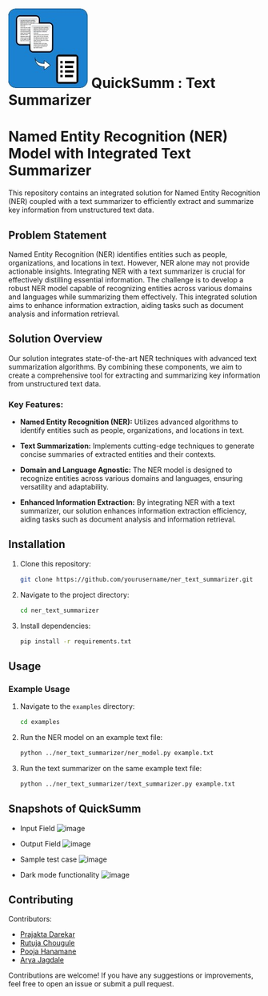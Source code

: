 # ![image](https://github.com/QuickSumm/Text-Summarizer/blob/main/static/TS.jpg) QuickSumm : Text Summarizer
# Named Entity Recognition (NER) Model with Integrated Text Summarizer

This repository contains an integrated solution for Named Entity Recognition (NER) coupled with a text summarizer to efficiently extract and summarize key information from unstructured text data.

## Problem Statement

Named Entity Recognition (NER) identifies entities such as people, organizations, and locations in text. However, NER alone may not provide actionable insights. Integrating NER with a text summarizer is crucial for effectively distilling essential information. The challenge is to develop a robust NER model capable of recognizing entities across various domains and languages while summarizing them effectively. This integrated solution aims to enhance information extraction, aiding tasks such as document analysis and information retrieval.

## Solution Overview

Our solution integrates state-of-the-art NER techniques with advanced text summarization algorithms. By combining these components, we aim to create a comprehensive tool for extracting and summarizing key information from unstructured text data.

### Key Features:

- **Named Entity Recognition (NER):** Utilizes advanced algorithms to identify entities such as people, organizations, and locations in text.

- **Text Summarization:** Implements cutting-edge techniques to generate concise summaries of extracted entities and their contexts.

- **Domain and Language Agnostic:** The NER model is designed to recognize entities across various domains and languages, ensuring versatility and adaptability.

- **Enhanced Information Extraction:** By integrating NER with a text summarizer, our solution enhances information extraction efficiency, aiding tasks such as document analysis and information retrieval.

## Installation

1. Clone this repository:

    ```bash
    git clone https://github.com/yourusername/ner_text_summarizer.git
    ```

2. Navigate to the project directory:

    ```bash
    cd ner_text_summarizer
    ```

3. Install dependencies:

    ```bash
    pip install -r requirements.txt
    ```

## Usage

### Example Usage

1. Navigate to the `examples` directory:

    ```bash
    cd examples
    ```

2. Run the NER model on an example text file:

    ```bash
    python ../ner_text_summarizer/ner_model.py example.txt
    ```

3. Run the text summarizer on the same example text file:

    ```bash
    python ../ner_text_summarizer/text_summarizer.py example.txt
    ```
## Snapshots of QuickSumm 

- Input Field
 ![image](https://github.com/QuickSumm/Text-Summarizer/assets/121707091/9274798f-b42f-408a-b3ad-f3bc8e53d4e5)

- Output Field
  ![image](https://github.com/QuickSumm/Text-Summarizer/assets/121707091/529ac993-ed66-48f7-8f27-66c308a7ce23)

- Sample test case
  ![image](https://github.com/QuickSumm/Text-Summarizer/assets/121707091/8998b852-ed2d-454a-a815-96863c92cfef)

- Dark mode functionality
  ![image](https://github.com/QuickSumm/Text-Summarizer/assets/121707091/49fc6974-64fa-4a6a-85d2-35e524b6c174)

## Contributing

Contributors:
- [Prajakta Darekar](https://github.com/prajudarekar04)
- [Rutuja Chougule](https://github.com/rutujaC12)
- [Pooja Hanamane](https://github.com/poojah08)
- [Arya Jagdale](https://github.com/Aryajagadale)

Contributions are welcome! If you have any suggestions or improvements, feel free to open an issue or submit a pull request.
